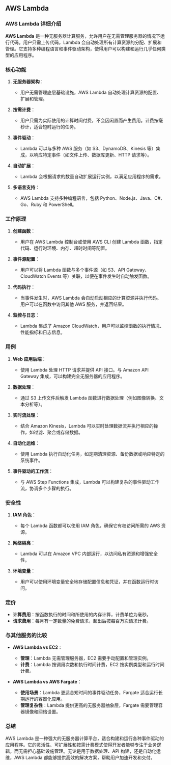 ## AWS Lambda

### AWS Lambda 详细介绍

**AWS Lambda** 是一种无服务器计算服务，允许用户在无需管理服务器的情况下运行代码。用户只需上传代码，Lambda 会自动处理所有计算资源的分配、扩展和管理。它支持多种编程语言和事件驱动架构，使得用户可以构建和运行几乎任何类型的应用程序。

### 核心功能

1. **无服务器架构**：
   - 用户无需管理底层基础设施，AWS Lambda 自动处理计算资源的配置、扩展和管理。

2. **按需计费**：
   - 用户只需为实际使用的计算时间付费，不会因闲置而产生费用。计费按毫秒计，适合短时运行的任务。

3. **事件驱动**：
   - Lambda 可以与多种 AWS 服务（如 S3、DynamoDB、Kinesis 等）集成，以响应特定事件（如文件上传、数据库更新、HTTP 请求等）。

4. **自动扩展**：
   - Lambda 会根据请求的数量自动扩展运行实例，以满足应用程序的需求。

5. **多语言支持**：
   - AWS Lambda 支持多种编程语言，包括 Python、Node.js、Java、C#、Go、Ruby 和 PowerShell。

### 工作原理

1. **创建函数**：
   - 用户在 AWS Lambda 控制台或使用 AWS CLI 创建 Lambda 函数，指定代码、运行时环境、内存、超时时间等配置。

2. **事件源配置**：
   - 用户可以将 Lambda 函数与多个事件源（如 S3、API Gateway、CloudWatch Events 等）关联，以便在事件发生时自动触发函数。

3. **代码执行**：
   - 当事件发生时，AWS Lambda 会自动启动相应的计算资源并执行代码。用户可以在函数中访问其他 AWS 服务，并返回结果。

4. **监控与日志**：
   - Lambda 集成了 Amazon CloudWatch，用户可以监控函数的执行情况、性能指标和日志信息。

### 用例

1. **Web 应用后端**：
   - 使用 Lambda 处理 HTTP 请求并提供 API 接口。与 Amazon API Gateway 集成，可以构建完全无服务器的应用程序。

2. **数据处理**：
   - 通过 S3 上传文件后触发 Lambda 函数进行数据处理（例如图像转换、文本分析等）。

3. **实时流处理**：
   - 结合 Amazon Kinesis，Lambda 可以实时处理数据流并执行相应的操作，如过滤、聚合或存储数据。

4. **自动化运维**：
   - 使用 Lambda 执行自动化任务，如定期清理资源、备份数据或响应特定的系统事件。

5. **事件驱动的工作流**：
   - 与 AWS Step Functions 集成，Lambda 可以构建复杂的事件驱动工作流，协调多个步骤的执行。

### 安全性

1. **IAM 角色**：
   - 每个 Lambda 函数都可以使用 IAM 角色，确保它有权访问所需的 AWS 资源。

2. **网络隔离**：
   - Lambda 可以在 Amazon VPC 内部运行，以访问私有资源和增强安全性。

3. **环境变量**：
   - 用户可以使用环境变量安全地存储配置信息和凭证，并在函数运行时访问。

### 定价

- **计算费用**：按函数执行的时间和所使用的内存计算，计费单位为毫秒。
- **请求费用**：每月有一定数量的免费请求，超出后按每百万次请求计费。

### 与其他服务的比较

- **AWS Lambda vs EC2**：
  - **管理**：Lambda 无需管理服务器，EC2 需要手动配置和管理实例。
  - **计费**：Lambda 按调用次数和执行时间计费，EC2 按实例类型和运行时间计费。

- **AWS Lambda vs AWS Fargate**：
  - **使用场景**：Lambda 更适合短时间的事件驱动任务，Fargate 适合运行长期运行的容器化应用。
  - **管理复杂性**：Lambda 提供更高的无服务器抽象层，Fargate 需要管理容器镜像和网络设置。

### 总结

AWS Lambda 是一种强大的无服务器计算平台，适合构建和运行各种事件驱动的应用程序。它的灵活性、可扩展性和按需计费模式使得开发者能够专注于业务逻辑，而无需担心基础设施管理。无论是用于数据处理、API 构建，还是自动化运维，AWS Lambda 都能够提供高效的解决方案，帮助用户加速开发和交付。